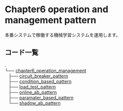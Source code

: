 # Chapter6 operation and management pattern

本番システムで稼働する機械学習システムを運用します。

## コード一覧

.</br>
└── [chapter6_operation_management](./)</br>
   ├── [circuit_breaker_pattern](./circuit_breaker_pattern)</br>
   ├── [condition_based_pattern](./condition_based_pattern)</br>
   ├── [load_test_pattern](./load_test_pattern)</br>
   ├── [online_ab_pattern](./online_ab_pattern)</br>
   ├── [paramater_based_pattern](./paramater_based_pattern)</br>
   └── [shadow_ab_pattern](./shadow_ab_pattern)</br>
